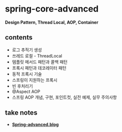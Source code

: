 # spring-core-advanced
<b>Design Pattern, Thread Local, AOP, Container</b>
## contents
- 로그 추적기 생성
- 쓰레드 로컬 - ThreadLocal
- 템플릿 메서드 패턴과 콜백 패턴
- 프록시 패턴과 데코레이터 패턴
- 동적 프록시 기술
- 스프링이 지원하는 프록시
- 빈 후처리기
- @Aspect AOP
- 스프링 AOP 개념, 구현, 포인트컷, 실전 예제, 실무 주의사항
## take notes
- <b><a href="https://www.notion.so/Spring-69743c647ffe44d794dea5084120100c#030fc75ffbb344f7a032235b2a288cc0">Spring-advanced.blog</a></br>

